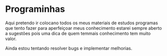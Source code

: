 # Programinhas
Aqui pretendo ir colocano todos os meus materiais de estudos
programas que tento fazer para aperfeiçoar meus conhecimento
estarei sempre aberto a sugestões pois uma dica de quem temmais conhecimento tem muito valor.

Ainda estou tentando resolver bugs e implementar melhorias.

